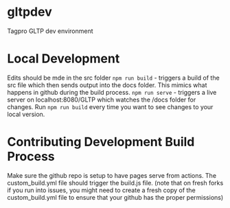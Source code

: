 # gltpdev
Tagpro GLTP dev environment

# Local Development
Edits should be mde in the src folder
`npm run build` - triggers a build of the src file which then sends output into the docs folder. This mimics what happens in github during the build process. 
`npm run serve` - triggers a live server on localhost:8080/GLTP which watches the /docs folder for changes. Run `npm run build` every time you want to see changes to your local version. 

# Contributing Development Build Process
Make sure the github repo is setup to have pages serve from actions. The custom_build.yml file should trigger the build.js file. (note that on fresh forks if you run into issues, you might need to create a fresh copy of the custom_build.yml file to ensure that your github has the proper permissions)
